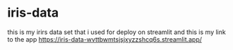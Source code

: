 # iris-data
this is my irirs data set that i used for deploy on streamlit  and this is my link to the app
https://iris-data-wvttbwmtsjsjxyzzshcq6s.streamlit.app/
